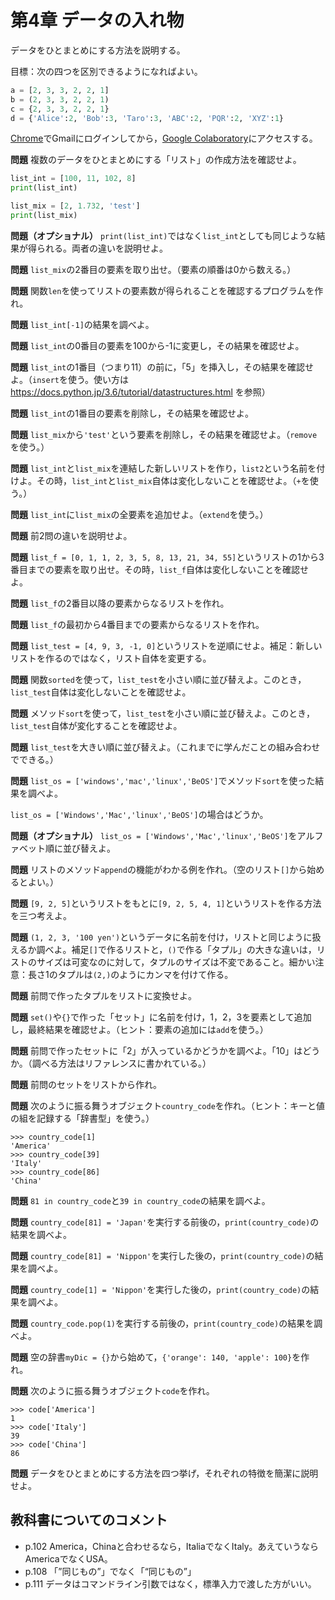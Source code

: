 # 第4章 データの入れ物

データをひとまとめにする方法を説明する。

目標：次の四つを区別できるようになればよい。

```python
a = [2, 3, 3, 2, 2, 1]
b = (2, 3, 3, 2, 2, 1)
c = {2, 3, 3, 2, 2, 1}
d = {'Alice':2, 'Bob':3, 'Taro':3, 'ABC':2, 'PQR':2, 'XYZ':1}
```

[Chrome](https://www.google.co.jp/chrome/)でGmailにログインしてから，[Google Colaboratory](https://research.google.com/colaboratory/)にアクセスする。

**問題** 複数のデータをひとまとめにする「リスト」の作成方法を確認せよ。

```python
list_int = [100, 11, 102, 8]
print(list_int)

list_mix = [2, 1.732, 'test']
print(list_mix)
```

**問題（オプショナル）** `print(list_int)`ではなく`list_int`としても同じような結果が得られる。両者の違いを説明せよ。

**問題** `list_mix`の2番目の要素を取り出せ。（要素の順番は0から数える。）

**問題** 関数`len`を使ってリストの要素数が得られることを確認するプログラムを作れ。

**問題** `list_int[-1]`の結果を調べよ。

**問題** `list_int`の0番目の要素を100から-1に変更し，その結果を確認せよ。

**問題** `list_int`の1番目（つまり11）の前に，「5」を挿入し，その結果を確認せよ。（`insert`を使う。使い方は https://docs.python.jp/3.6/tutorial/datastructures.html を参照）

**問題** `list_int`の1番目の要素を削除し，その結果を確認せよ。

**問題** `list_mix`から`'test'`という要素を削除し，その結果を確認せよ。（`remove`を使う。）

**問題** `list_int`と`list_mix`を連結した新しいリストを作り，`list2`という名前を付けよ。その時，`list_int`と`list_mix`自体は変化しないことを確認せよ。（`+`を使う。）

**問題** `list_int`に`list_mix`の全要素を追加せよ。（`extend`を使う。）

**問題** 前2問の違いを説明せよ。

**問題** `list_f = [0, 1, 1, 2, 3, 5, 8, 13, 21, 34, 55]`というリストの1から3番目までの要素を取り出せ。その時，`list_f`自体は変化しないことを確認せよ。

**問題** `list_f`の2番目以降の要素からなるリストを作れ。

**問題** `list_f`の最初から4番目までの要素からなるリストを作れ。

**問題** `list_test = [4, 9, 3, -1, 0]`というリストを逆順にせよ。補足：新しいリストを作るのではなく，リスト自体を変更する。

**問題** 関数`sorted`を使って，`list_test`を小さい順に並び替えよ。このとき，`list_test`自体は変化しないことを確認せよ。

**問題** メソッド`sort`を使って，`list_test`を小さい順に並び替えよ。このとき，`list_test`自体が変化することを確認せよ。

**問題** `list_test`を大きい順に並び替えよ。（これまでに学んだことの組み合わせでできる。）

**問題** `list_os = ['windows','mac','linux','BeOS']`でメソッド`sort`を使った結果を調べよ。

`list_os = ['Windows','Mac','linux','BeOS']`の場合はどうか。

**問題（オプショナル）** `list_os = ['Windows','Mac','linux','BeOS']`をアルファベット順に並び替えよ。

**問題** リストのメソッド`append`の機能がわかる例を作れ。（空のリスト`[]`から始めるとよい。）

**問題** `[9, 2, 5]`というリストをもとに`[9, 2, 5, 4, 1]`というリストを作る方法を三つ考えよ。

**問題** `(1, 2, 3, '100 yen')`というデータに名前を付け，リストと同じように扱えるか調べよ。補足`[]`で作るリストと，`()`で作る「タプル」の大きな違いは，リストのサイズは可変なのに対して，タプルのサイズは不変であること。細かい注意：長さ1のタプルは`(2,)`のようにカンマを付けて作る。

**問題** 前問で作ったタプルをリストに変換せよ。

**問題** `set()`や`{}`で作った「セット」に名前を付け，1，2，3を要素として追加し，最終結果を確認せよ。（ヒント：要素の追加には`add`を使う。）

**問題** 前問で作ったセットに「2」が入っているかどうかを調べよ。「10」はどうか。（調べる方法はリファレンスに書かれている。）

**問題** 前問のセットをリストから作れ。

**問題** 次のように振る舞うオブジェクト`country_code`を作れ。（ヒント：キーと値の組を記録する「辞書型」を使う。）

```
>>> country_code[1]
'America'
>>> country_code[39]
'Italy'
>>> country_code[86]
'China'
```

**問題** `81 in country_code`と`39 in country_code`の結果を調べよ。

**問題** `country_code[81] = 'Japan'`を実行する前後の，`print(country_code)`の結果を調べよ。

**問題** `country_code[81] = 'Nippon'`を実行した後の，`print(country_code)`の結果を調べよ。

**問題** `country_code[1] = 'Nippon'`を実行した後の，`print(country_code)`の結果を調べよ。

**問題** `country_code.pop(1)`を実行する前後の，`print(country_code)`の結果を調べよ。

**問題** 空の辞書`myDic = {}`から始めて，`{'orange': 140, 'apple': 100}`を作れ。

**問題** 次のように振る舞うオブジェクト`code`を作れ。

```
>>> code['America']
1
>>> code['Italy']
39
>>> code['China']
86
```

**問題** データをひとまとめにする方法を四つ挙げ，それぞれの特徴を簡潔に説明せよ。

## 教科書についてのコメント

* p.102 America，Chinaと合わせるなら，ItaliaでなくItaly。あえていうならAmericaでなくUSA。
* p.108 「”同じもの”」でなく「“同じもの”」
* p.111 データはコマンドライン引数ではなく，標準入力で渡した方がいい。